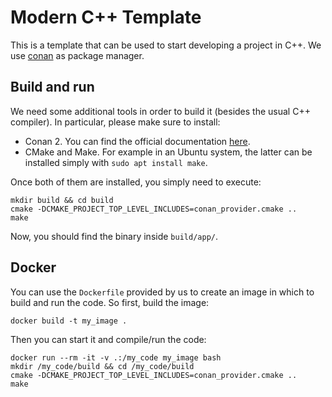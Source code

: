 # Modern C++ Template

This is a template that can be used to start developing a project in C++. We use [conan](https://conan.io/) as
package manager.

## Build and run

We need some additional tools in order to build it (besides the usual C++ compiler). In particular,
please make sure to install:

- Conan 2. You can find the official documentation [here](https://docs.conan.io/2/installation.html).
- CMake and Make. For example in an Ubuntu system, the latter can be installed simply with `sudo apt install make`.

Once both of them are installed, you simply need to execute:

```shell
mkdir build && cd build
cmake -DCMAKE_PROJECT_TOP_LEVEL_INCLUDES=conan_provider.cmake ..
make
```

Now, you should find the binary inside `build/app/`.

## Docker

You can use the `Dockerfile` provided by us to create an image in which to build and run the code. So first, build
the image:

```shell
docker build -t my_image .
```

Then you can start it and compile/run the code:

```shell
docker run --rm -it -v .:/my_code my_image bash
mkdir /my_code/build && cd /my_code/build
cmake -DCMAKE_PROJECT_TOP_LEVEL_INCLUDES=conan_provider.cmake ..
make
```